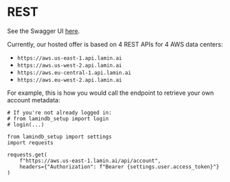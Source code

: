 # REST

See the Swagger UI [here](https://aws.us-east-1.lamin.ai/_docs).

Currently, our hosted offer is based on 4 REST APIs for 4 AWS data centers:

- `https://aws.us-east-1.api.lamin.ai`
- `https://aws.us-west-2.api.lamin.ai`
- `https://aws.eu-central-1.api.lamin.ai`
- `https://aws.eu-west-2.api.lamin.ai`

For example, this is how you would call the endpoint to retrieve your own account metadata:

```
# If you're not already logged in:
# from lamindb_setup import login
# login(...)

from lamindb_setup import settings
import requests

requests.get(
    f"https://aws.us-east-1.lamin.ai/api/account",
    headers={"Authorization": f"Bearer {settings.user.access_token}"}
)
```
